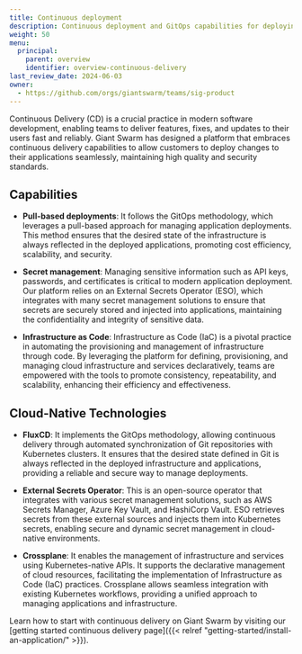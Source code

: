 ```yaml
---
title: Continuous deployment
description: Continuous deployment and GitOps capabilities for deploying and upgrading your applications and clusters efficiently.
weight: 50
menu:
  principal:
    parent: overview
    identifier: overview-continuous-delivery
last_review_date: 2024-06-03
owner:
  - https://github.com/orgs/giantswarm/teams/sig-product
---
```


Continuous Delivery (CD) is a crucial practice in modern software development, enabling teams to deliver features, fixes, and updates to their users fast and reliably. Giant Swarm has designed a platform that embraces continuous delivery capabilities to allow customers to deploy changes to their applications seamlessly, maintaining high quality and security standards.

## Capabilities

- **Pull-based deployments**: It follows the GitOps methodology, which leverages a pull-based approach for managing application deployments. This method ensures that the desired state of the infrastructure is always reflected in the deployed applications, promoting cost efficiency, scalability, and security.

- **Secret management**: Managing sensitive information such as API keys, passwords, and certificates is critical to modern application deployment. Our platform relies on an External Secrets Operator (ESO), which integrates with many secret management solutions to ensure that secrets are securely stored and injected into applications, maintaining the confidentiality and integrity of sensitive data.

- **Infrastructure as Code**: Infrastructure as Code (IaC) is a pivotal practice in automating the provisioning and management of infrastructure through code. By leveraging the platform for defining, provisioning, and managing cloud infrastructure and services declaratively, teams are empowered with the tools to promote consistency, repeatability, and scalability, enhancing their efficiency and effectiveness.

## Cloud-Native Technologies

- **FluxCD**: It implements the GitOps methodology, allowing continuous delivery through automated synchronization of Git repositories with Kubernetes clusters. It ensures that the desired state defined in Git is always reflected in the deployed infrastructure and applications, providing a reliable and secure way to manage deployments.

- **External Secrets Operator**: This is an open-source operator that integrates with various secret management solutions, such as AWS Secrets Manager, Azure Key Vault, and HashiCorp Vault. ESO retrieves secrets from these external sources and injects them into Kubernetes secrets, enabling secure and dynamic secret management in cloud-native environments.

- **Crossplane**: It enables the management of infrastructure and services using Kubernetes-native APIs. It supports the declarative management of cloud resources, facilitating the implementation of Infrastructure as Code (IaC) practices. Crossplane allows seamless integration with existing Kubernetes workflows, providing a unified approach to managing applications and infrastructure.

Learn how to start with continuous delivery on Giant Swarm by visiting our [getting started continuous delivery page]({{< relref "getting-started/install-an-application/" >}}).
